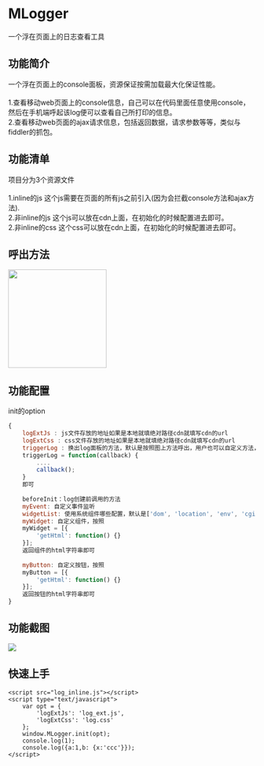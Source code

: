 # MLogger
一个浮在页面上的日志查看工具

## 功能简介
一个浮在页面上的console面板，资源保证按需加载最大化保证性能。<br><br>
1.查看移动web页面上的console信息，自己可以在代码里面任意使用console，然后在手机端呼起该log便可以查看自己所打印的信息。<br>
2.查看移动web页面的ajax请求信息，包括返回数据，请求参数等等，类似与fiddler的抓包。<br>

## 功能清单
项目分为3个资源文件<br><br>
1.inline的js 这个js需要在页面的所有js之前引入(因为会拦截console方法和ajax方法).<br>
2.非inline的js 这个js可以放在cdn上面，在初始化的时候配置进去即可。<br>
2.非inline的css 这个css可以放在cdn上面，在初始化的时候配置进去即可。<br>

## 呼出方法
<img width="200px" src="http://7jpp2v.com1.z0.glb.clouddn.com/q.gif" />

## 功能配置
init的option<br>
```javascript
{
    logExtJs : js文件存放的地址如果是本地就填绝对路径cdn就填写cdn的url
    logExtCss : css文件存放的地址如果是本地就填绝对路径cdn就填写cdn的url
    triggerLog : 换出log面板的方法，默认是按照图上方法呼出，用户也可以自定义方法，按照
    triggerLog = function(callback) {
        ....
        callback();
    }
    即可
    
    beforeInit：log创建前调用的方法
    myEvent: 自定义事件监听
    widgetList: 使用系统组件哪些配置，默认是['dom', 'location', 'env', 'cgi', 'resource', 'codeEx', 'localStorage']
    myWidget: 自定义组件，按照
    myWidget = [{
        'getHtml': function() {}
    }];
    返回组件的html字符串即可
    
    myButton: 自定义按钮，按照
    myButton = [{
        'getHtml': function() {}
    }];
    返回按钮的html字符串即可
}
```

## 功能截图
<img src="http://7jpp2v.com1.z0.glb.clouddn.com/20150818153137955.gif" />

## 快速上手
```
<script src="log_inline.js"></script>
<script type="text/javascript">
    var opt = {
        'logExtJs': 'log_ext.js',
        'logExtCss': 'log.css'
    };
    window.MLogger.init(opt);
    console.log(1);
    console.log({a:1,b: {x:'ccc'}});
</script>
```
